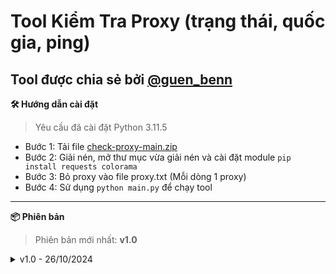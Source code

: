 # Tool Kiểm Tra Proxy (trạng thái, quốc gia, ping)
**Tool được chia sẻ bởi [@guen_benn](https://t.me/guen_benn)**
---
**🛠️ Hướng dẫn cài đặt**
>Yêu cầu đã cài đặt Python 3.11.5
- Bước 1: Tải file [check-proxy-main.zip](https://github.com/guenbenn/check-proxy/archive/refs/heads/main.zip)
- Bước 2: Giải nén, mở thư mục vừa giải nén và cài đặt module `pip install requests colorama`
- Bước 3: Bỏ proxy vào file proxy.txt (Mỗi dòng 1 proxy)
- Bước 4: Sử dụng `python main.py` để chạy tool
---
**📦 Phiên bản**
>Phiên bản mới nhất: **v1.0**
<details>
<summary>v1.0 - 26/10/2024</summary>
  - Chia sẻ tool
</details>
